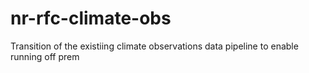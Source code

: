 # nr-rfc-climate-obs
Transition of the existiing climate observations data pipeline to enable running off prem
